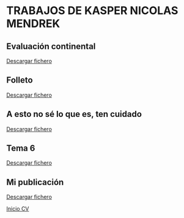 <h1>TRABAJOS DE KASPER NICOLAS MENDREK</h1>

<h2>Evaluación continental</h2>

[Descargar fichero](./trabajos/evaluatusconocimientos.docx)

<h2>Folleto</h2>

[Descargar fichero](./trabajos/folleto.docx)

<h2>A esto no sé lo que es, ten cuidado</h2>

[Descargar fichero](./trabajos/snnsnsns.bat)

<h2>Tema 6</h2>

[Descargar fichero](./trabajos/tema6.pptx)

<h2>Mi publicación</h2>

[Descargar fichero](./trabajos/My_Post_2_.odg)

[Inicio CV](README.md)
